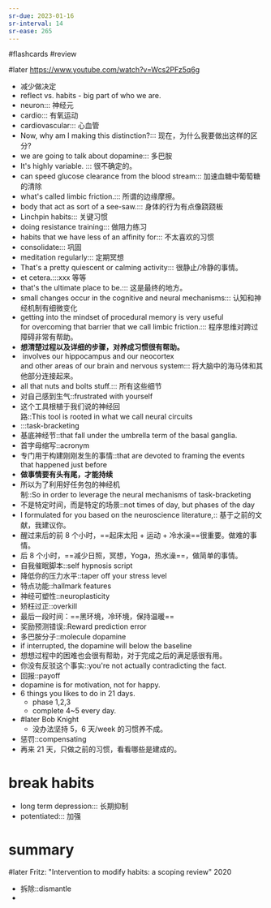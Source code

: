 ```yaml
---
sr-due: 2023-01-16
sr-interval: 14
sr-ease: 265
---
```


#flashcards 
#review

#later https://www.youtube.com/watch?v=Wcs2PFz5q6g
- 减少做决定
- reflect  vs. habits - big part of who we are.
- neuron::: 神经元 <!--SR:!2023-03-02,39,245!2023-02-18,32,245-->
- cardio::: 有氧运动 <!--SR:!2023-02-09,28,250!2023-01-31,9,185-->
- cardiovascular::: 心血管 <!--SR:!2023-02-20,29,210!2023-01-26,4,145-->
- Now, why am I making this distinction?::: 现在，为什么我要做出这样的区分? <!--SR:!2023-02-22,37,250!2023-01-26,17,225-->
- we are going to talk about dopamine::: 多巴胺 <!--SR:!2023-02-11,29,250!2023-01-29,13,230-->
- It's highly variable. ::: 很不确定的。 <!--SR:!2023-02-27,38,245!2023-02-02,11,185-->
- can speed glucose clearance from the blood stream::: 加速血糖中葡萄糖的清除 <!--SR:!2023-02-01,21,230!2023-01-31,20,225-->
- what's called limbic friction.::: 所谓的边缘摩擦。 <!--SR:!2023-02-21,36,250!2023-02-15,25,205-->
- body that act as sort of a see-saw.::: 身体的行为有点像跷跷板 <!--SR:!2023-02-23,36,245!2023-01-27,18,225-->
- Linchpin habits::: 关键习惯 <!--SR:!2023-02-25,38,245!2023-01-30,8,165-->
- doing resistance training::: 做阻力练习 <!--SR:!2023-01-30,20,250!2023-01-31,22,245-->
- habits that we have less of an affinity for::: 不太喜欢的习惯 <!--SR:!2023-02-18,33,250!2023-01-29,6,130-->
- consolidate::: 巩固 <!--SR:!2023-02-21,36,250!2023-02-24,39,265-->
- meditation regularly::: 定期冥想 <!--SR:!2023-02-01,23,265!2023-01-24,15,225-->
- That's a pretty quiescent or calming activity::: 很静止/冷静的事情。 <!--SR:!2023-02-16,31,245!2023-01-23,7,225-->
- et cetera.:::xxx 等等 <!--SR:!2023-02-09,27,245!2023-01-28,18,225-->
- that's the ultimate place to be.::: 这是最终的地方。 <!--SR:!2023-01-26,16,230!2023-01-24,15,225-->
- small changes occur in the cognitive and neural mechanisms::: 认知和神经机制有细微变化 <!--SR:!2023-02-20,35,245!2023-02-06,21,205-->
- getting into the mindset of procedural memory is very useful for overcoming that barrier that we call limbic friction.::: 程序思维对跨过障碍非常有帮助。 <!--SR:!2023-02-14,32,250!2023-02-16,31,245-->
- **想清楚过程以及详细的步骤，对养成习惯很有帮助。**
-  involves our hippocampus and our neocortex and other areas of our brain and nervous system::: 将大脑中的海马体和其他部分连接起来。 <!--SR:!2023-01-25,16,210!2023-02-03,18,185-->
- all that nuts and bolts stuff.::: 所有这些细节 <!--SR:!2023-02-23,38,265!2023-02-04,19,185-->
- 对自己感到生气::frustrated with yourself <!--SR:!2023-02-19,28,192-->
- 这个工具根植于我们说的神经回路::This tool is rooted in what we call neural circuits <!--SR:!2023-02-04,22,232-->
- :::task-bracketing <!--SR:!2023-01-30,21,252!2023-02-15,30,232-->
- 基底神经节::that fall under the umbrella term of the basal ganglia. <!--SR:!2023-02-02,10,172-->
- 首字母缩写::acronym <!--SR:!2023-01-28,12,152-->
- 专门用于构建刚刚发生的事情::that are devoted to framing the events that happened just before <!--SR:!2023-01-24,2,130-->
- **做事情要有头有尾，才能持续**
- 所以为了利用好任务包的神经机制::So in order to leverage the neural mechanisms of task-bracketing <!--SR:!2023-01-23,14,212-->
- 不是特定时间，而是特定的场景::not times of day, but phases of the day <!--SR:!2023-01-30,10,212-->
- I formulated for you based on the neuroscience literature,:: 基于之前的文献，我建议你。 <!--SR:!2023-02-17,31,232-->
- 醒过来后的前 8 个小时，==起床太阳 + 运动 + 冷水澡==很重要。做难的事情。
- 后 8 个小时，==减少日照，冥想，Yoga，热水澡==，做简单的事情。
- 自我催眠脚本::self hypnosis script <!--SR:!2023-01-23,4,132-->
- 降低你的压力水平::taper off your stress level <!--SR:!2023-01-31,9,172-->
- 特点功能::hallmark features <!--SR:!2023-02-01,10,130-->
- 神经可塑性::neuroplasticity <!--SR:!2023-02-09,21,192-->
- 矫枉过正::overkill <!--SR:!2023-01-23,7,212-->
- 最后一段时间：==黑环境，冷环境，保持温暖==
- 奖励预测错误::Reward prediction error <!--SR:!2023-02-23,36,232-->
- 多巴胺分子::molecule dopamine <!--SR:!2023-02-07,19,192-->
- if interrupted, the dopamine will below the baseline
- 想想过程中的困难也会很有帮助，对于完成之后的满足感很有用。
- 你没有反驳这个事实::you're not actually contradicting the fact. <!--SR:!2023-01-24,8,167-->
- 回报::payoff <!--SR:!2023-01-29,7,187-->
- dopamine is for motivation, not for happy.
- 6 things you likes to do in 21 days.
	- phase 1,2,3
	- complete 4~5 every day.
- #later Bob Knight
	- 没办法坚持 5，6 天/week 的习惯养不成。
- 惩罚::compensating <!--SR:!2023-01-23,1,130-->
- 再来 21 天，只做之前的习惯，看看哪些是建成的。
# break habits
- long term depression::: 长期抑制 <!--SR:!2023-01-29,19,227!2023-01-27,18,227-->
- potentiated::: 加强 <!--SR:!2023-02-03,15,187!2023-01-24,1,130-->

# summary
#later Fritz: "Intervention to modify habits: a scoping review"      2020


- 拆除::dismantle <!--SR:!2023-01-23,7,147-->
- 


